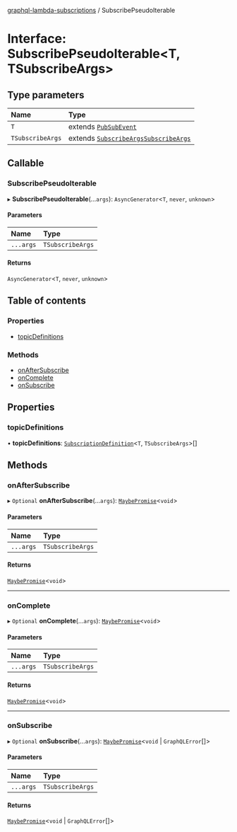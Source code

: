 [graphql-lambda-subscriptions](../README.md) / SubscribePseudoIterable

# Interface: SubscribePseudoIterable<T, TSubscribeArgs\>

## Type parameters

| Name | Type |
| :------ | :------ |
| `T` | extends [`PubSubEvent`](PubSubEvent.md) |
| `TSubscribeArgs` | extends [`SubscribeArgs`](../README.md#subscribeargs)[`SubscribeArgs`](../README.md#subscribeargs) |

## Callable

### SubscribePseudoIterable

▸ **SubscribePseudoIterable**(...`args`): `AsyncGenerator`<`T`, `never`, `unknown`\>

#### Parameters

| Name | Type |
| :------ | :------ |
| `...args` | `TSubscribeArgs` |

#### Returns

`AsyncGenerator`<`T`, `never`, `unknown`\>

## Table of contents

### Properties

- [topicDefinitions](SubscribePseudoIterable.md#topicdefinitions)

### Methods

- [onAfterSubscribe](SubscribePseudoIterable.md#onaftersubscribe)
- [onComplete](SubscribePseudoIterable.md#oncomplete)
- [onSubscribe](SubscribePseudoIterable.md#onsubscribe)

## Properties

### topicDefinitions

• **topicDefinitions**: [`SubscriptionDefinition`](../README.md#subscriptiondefinition)<`T`, `TSubscribeArgs`\>[]

## Methods

### onAfterSubscribe

▸ `Optional` **onAfterSubscribe**(...`args`): [`MaybePromise`](../README.md#maybepromise)<`void`\>

#### Parameters

| Name | Type |
| :------ | :------ |
| `...args` | `TSubscribeArgs` |

#### Returns

[`MaybePromise`](../README.md#maybepromise)<`void`\>

___

### onComplete

▸ `Optional` **onComplete**(...`args`): [`MaybePromise`](../README.md#maybepromise)<`void`\>

#### Parameters

| Name | Type |
| :------ | :------ |
| `...args` | `TSubscribeArgs` |

#### Returns

[`MaybePromise`](../README.md#maybepromise)<`void`\>

___

### onSubscribe

▸ `Optional` **onSubscribe**(...`args`): [`MaybePromise`](../README.md#maybepromise)<`void` \| `GraphQLError`[]\>

#### Parameters

| Name | Type |
| :------ | :------ |
| `...args` | `TSubscribeArgs` |

#### Returns

[`MaybePromise`](../README.md#maybepromise)<`void` \| `GraphQLError`[]\>
